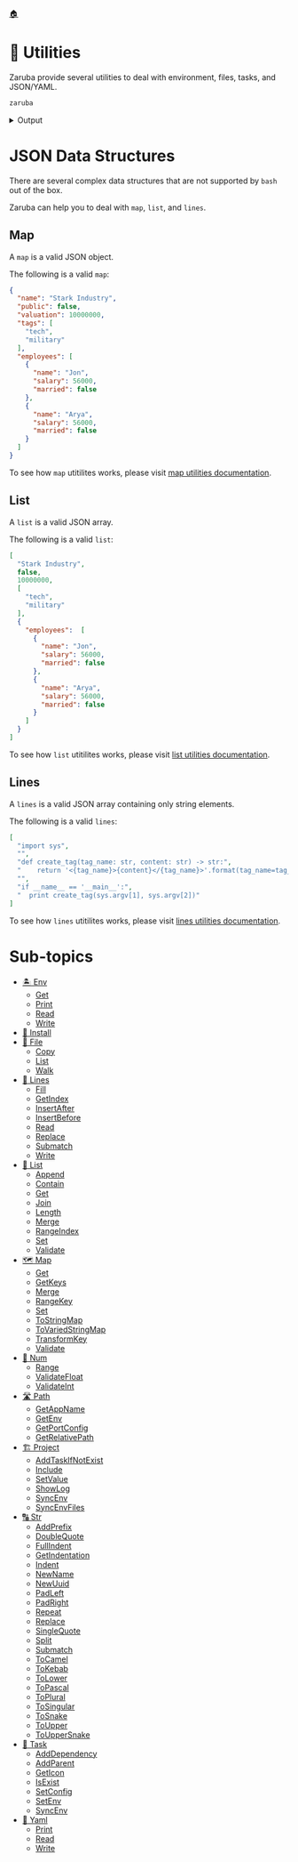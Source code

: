 <!--startTocHeader-->
[🏠](../README.md)
# 🔧 Utilities
<!--endTocHeader-->

Zaruba provide several utilities to deal with environment, files, tasks, and JSON/YAML.

<!--startCode-->
```bash
zaruba
```
 
<details>
<summary>Output</summary>
 
```````
,,                      
MMM"""AMV                               *MM              db      
M'   AMV                                 MM             ;MM:     
'   AMV    ,6"Yb.  '7Mb,od8 '7MM  '7MM   MM,dMMb.      ,V^MM.    
   AMV    8)   MM    MM' "'   MM    MM   MM    'Mb    ,M  'MM    
  AMV   ,  ,pm9MM    MM       MM    MM   MM     M8    AbmmmqMA   
 AMV   ,M 8M   MM    MM       MM    MM   MM.   ,M9   A'     VML  
AMVmmmmMM 'Moo9^Yo..JMML.     'Mbod"YML. P^YbmdP'  .AMA.   .AMMA.
--.. .- .-. ..- -... .-    .--. .-.. . .- ... .    ... - .- .-. - 
                                    Task runner and CLI utilities
v0.9.0-alpha-2-68b9695e895fdeb6502f5b39d626d2f0b4305eb1

Usage:
  zaruba [command]

Available Commands:
  advertisement Advertisement utilities
  completion    generate the autocompletion script for the specified shell
  env           Env utilities
  file          File utilities
  generate      Make something based on template
  help          Help about any command
  install       Install external tools
  lines         Lines manipulation utilities
  list          List manipulation utilities
  map           Map manipulation utilities
  num           Number manipulation utilities
  path          Path manipulation utilities
  please        Run Task(s)
  project       Project manipulation utilities
  serve         Serve static files in location at a specified port
  str           String manipulation utilities
  task          Task manipulation utilities
  version       Show current version
  yaml          YAML utilities

Flags:
  -h, --help   help for zaruba

Use "zaruba [command] --help" for more information about a command.
```````
</details>
<!--endCode-->


# JSON Data Structures

There are several complex data structures that are not supported by `bash` out of the box.

Zaruba can help you to deal with `map`, `list`, and `lines`.

## Map

A `map` is a valid JSON object.

The following is a valid `map`:

```json
{  
  "name": "Stark Industry",
  "public": false,
  "valuation": 10000000,
  "tags": [
    "tech",
    "military"
  ],
  "employees": [
    {  
      "name": "Jon",   
      "salary": 56000,   
      "married": false  
    },
    {  
      "name": "Arya",   
      "salary": 56000,   
      "married": false  
    }
  ]
}  
```

To see how `map` utitilites works, please visit [map utilities documentation](map/README.md). 

## List

A `list` is a valid JSON array.

The following is a valid `list`:

```json
[
  "Stark Industry",
  false,
  10000000,
  [
    "tech",
    "military"
  ],
  {
    "employees":  [
      {  
        "name": "Jon",   
        "salary": 56000,   
        "married": false  
      },
      {  
        "name": "Arya",   
        "salary": 56000,   
        "married": false  
      }
    ]
  }
]
```

To see how `list` utitilites works, please visit [list utilities documentation](list/README.md). 

## Lines

A `lines` is a valid JSON array containing only string elements.

The following is a valid `lines`:

```json
[
  "import sys",
  "",
  "def create_tag(tag_name: str, content: str) -> str:",
  "    return '<{tag_name}>{content}</{tag_name}>'.format(tag_name=tag_name, content=content)",
  "",
  "if __name__ == '__main__':",
  "  print create_tag(sys.argv[1], sys.argv[2])"
]
```

To see how `lines` utitilites works, please visit [lines utilities documentation](lines/README.md). 

<!--startTocSubTopic-->
# Sub-topics
* [🏝️ Env](env/README.md)
  * [Get](env/get.md)
  * [Print](env/print.md)
  * [Read](env/read.md)
  * [Write](env/write.md)
* [🧩 Install](install.md)
* [📁 File](file/README.md)
  * [Copy](file/copy.md)
  * [List](file/list.md)
  * [Walk](file/walk.md)
* [🚈 Lines](lines/README.md)
  * [Fill](lines/fill.md)
  * [GetIndex](lines/get-index.md)
  * [InsertAfter](lines/insert-after.md)
  * [InsertBefore](lines/insert-before.md)
  * [Read](lines/read.md)
  * [Replace](lines/replace.md)
  * [Submatch](lines/submatch.md)
  * [Write](lines/write.md)
* [🧺 List](list/README.md)
  * [Append](list/append.md)
  * [Contain](list/contain.md)
  * [Get](list/get.md)
  * [Join](list/join.md)
  * [Length](list/length.md)
  * [Merge](list/merge.md)
  * [RangeIndex](list/range-index.md)
  * [Set](list/set.md)
  * [Validate](list/validate.md)
* [🗺️ Map](map/README.md)
  * [Get](map/get.md)
  * [GetKeys](map/get-keys.md)
  * [Merge](map/merge.md)
  * [RangeKey](map/range-key.md)
  * [Set](map/set.md)
  * [ToStringMap](map/to-string-map.md)
  * [ToVariedStringMap](map/to-varied-string-map.md)
  * [TransformKey](map/transform-key.md)
  * [Validate](map/validate.md)
* [🔢 Num](num/README.md)
  * [Range](num/range.md)
  * [ValidateFloat](num/validate-float.md)
  * [ValidateInt](num/validate-int.md)
* [🛣️ Path](path/README.md)
  * [GetAppName](path/get-app-name.md)
  * [GetEnv](path/get-env.md)
  * [GetPortConfig](path/get-port-config.md)
  * [GetRelativePath](path/get-relative-path.md)
* [🏗️ Project](project/README.md)
  * [AddTaskIfNotExist](project/add-task-if-not-exist.md)
  * [Include](project/include.md)
  * [SetValue](project/set-value.md)
  * [ShowLog](project/show-log.md)
  * [SyncEnv](project/sync-env.md)
  * [SyncEnvFiles](project/sync-env-files.md)
* [🔠 Str](str/README.md)
  * [AddPrefix](str/add-prefix.md)
  * [DoubleQuote](str/double-quote.md)
  * [FullIndent](str/full-indent.md)
  * [GetIndentation](str/get-indentation.md)
  * [Indent](str/indent.md)
  * [NewName](str/new-name.md)
  * [NewUuid](str/new-uuid.md)
  * [PadLeft](str/pad-left.md)
  * [PadRight](str/pad-right.md)
  * [Repeat](str/repeat.md)
  * [Replace](str/replace.md)
  * [SingleQuote](str/single-quote.md)
  * [Split](str/split.md)
  * [Submatch](str/submatch.md)
  * [ToCamel](str/to-camel.md)
  * [ToKebab](str/to-kebab.md)
  * [ToLower](str/to-lower.md)
  * [ToPascal](str/to-pascal.md)
  * [ToPlural](str/to-plural.md)
  * [ToSingular](str/to-singular.md)
  * [ToSnake](str/to-snake.md)
  * [ToUpper](str/to-upper.md)
  * [ToUpperSnake](str/to-upper-snake.md)
* [🔨 Task](task/README.md)
  * [AddDependency](task/add-dependency.md)
  * [AddParent](task/add-parent.md)
  * [GetIcon](task/get-icon.md)
  * [IsExist](task/is-exist.md)
  * [SetConfig](task/set-config.md)
  * [SetEnv](task/set-env.md)
  * [SyncEnv](task/sync-env.md)
* [🍠 Yaml](yaml/README.md)
  * [Print](yaml/print.md)
  * [Read](yaml/read.md)
  * [Write](yaml/write.md)
<!--endTocSubTopic-->